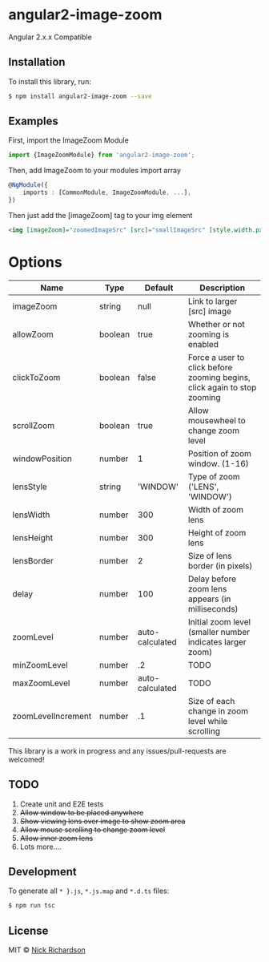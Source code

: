 # angular2-image-zoom
Angular 2.x.x Compatible

## Installation

To install this library, run:

```bash
$ npm install angular2-image-zoom --save
```

## Examples
First, import the ImageZoom Module

```typescript
import {ImageZoomModule} from 'angular2-image-zoom';
```

Then, add ImageZoom to your modules import array

```typescript
@NgModule({
    imports : [CommonModule, ImageZoomModule, ...],
})
```
Then just add the [imageZoom] tag to your img element

```html
<img [imageZoom]="zoomedImageSrc" [src]="smallImageSrc" [style.width.px]="width" [style.height.px]="height">
```

# Options
Name | Type | Default | Description |
---|---|---|--- |
imageZoom | string | null | Link to larger [src] image
allowZoom | boolean | true | Whether or not zooming is enabled
clickToZoom | boolean | false | Force a user to click before zooming begins, click again to stop zooming
scrollZoom | boolean | true | Allow mousewheel to change zoom level
windowPosition | number | 1 | Position of zoom window. (1-16)
lensStyle | string | 'WINDOW' | Type of zoom ('LENS', 'WINDOW')
lensWidth | number | 300 | Width of zoom lens
lensHeight | number | 300 | Height of zoom lens
lensBorder | number | 2 | Size of lens border (in pixels)
delay | number | 100 | Delay before zoom lens appears (in milliseconds)
zoomLevel | number | auto-calculated | Initial zoom level (smaller number indicates larger zoom)
minZoomLevel | number | .2 | TODO
maxZoomLevel | number | auto-calculated | TODO
zoomLevelIncrement | number | .1 | Size of each change in zoom level while scrolling






This library is a work in progress and any issues/pull-requests are welcomed!

## TODO
1. Create unit and E2E tests
2. ~~Allow window to be placed anywhere~~
3. ~~Show viewing lens over image to show zoom area~~
4. ~~Allow mouse scrolling to change zoom level~~
5. ~~Allow inner zoom lens~~
6. Lots more....

## Development

To generate all `*
}.js`, `*.js.map` and `*.d.ts` files:

```bash
$ npm run tsc
```

## License

MIT © [Nick Richardson](nick.richardson@mediapixeldesign.com)
